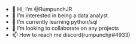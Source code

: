 - 👋 Hi, I’m @RumpunchJR
- 👀 I’m interested in being a data analyst 
- 🌱 I’m currently learning python/sql
- 💞️ I’m looking to collaborate on any projects
- 📫 How to reach me discord(rumpunchjr#4933)

<!---
RumpunchJR/RumpunchJR is a ✨ special ✨ repository because its `README.md` (this file) appears on your GitHub profile.
You can click the Preview link to take a look at your changes.
--->
